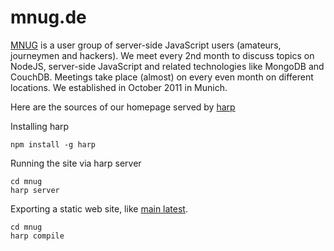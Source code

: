 # mnug.de


[MNUG](http://www.mnug.de) is a user group of server-side JavaScript users (amateurs, journeymen and hackers). We meet every 2nd month to discuss topics on NodeJS, server-side JavaScript and related technologies like MongoDB and CouchDB. Meetings take place (almost) on every even month on different locations. We established in October 2011 in Munich.

Here are the sources of our homepage served by [harp](http://harpjs.com/)

Installing harp
```
npm install -g harp
```


Running the site via harp server
```
cd mnug
harp server
```


Exporting a static web site, like [main latest](http://mnugde.s3-website.eu-central-1.amazonaws.com/).

```
cd mnug
harp compile
```
